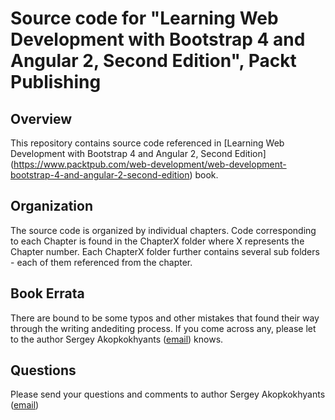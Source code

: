 Source code for "Learning Web Development with Bootstrap 4 and Angular 2, Second Edition", Packt Publishing 
====================================================

## Overview

This repository contains source code referenced in [Learning Web Development with Bootstrap 4 and Angular 2, Second Edition] (https://www.packtpub.com/web-development/web-development-bootstrap-4-and-angular-2-second-edition) book. 

 
## Organization

The source code is organized by individual chapters. 
Code corresponding to each Chapter is found in the ChapterX folder where X represents the Chapter number. 
Each ChapterX folder further contains several sub folders - each of them referenced from the chapter.

## Book Errata

There are bound to be some typos and other mistakes that found their way through the writing andediting process. 
If you come across any, please let to the author Sergey Akopkokhyants ([email](mailto:akserg@gmail.com)) knows.

## Questions

Please send your questions and comments to author Sergey Akopkokhyants ([email](mailto:akserg@gmail.com))  
